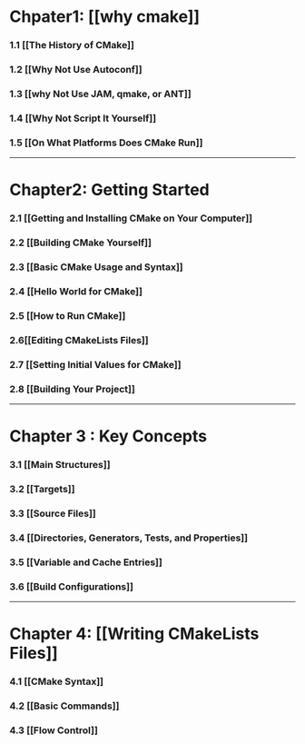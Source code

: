 
# Chpater1: [[why cmake]]

### 1.1 [[The History of CMake]]
### 1.2 [[Why Not Use Autoconf]]

### 1.3 [[why Not Use JAM, qmake, or ANT]]
### 1.4 [[Why Not Script It Yourself]]

### 1.5 [[On What Platforms Does CMake Run]]


---
# Chapter2: Getting Started

### 2.1 [[Getting and Installing CMake on Your Computer]]

### 2.2 [[Building CMake Yourself]]

### 2.3 [[Basic CMake Usage and Syntax]]

### 2.4 [[Hello World for CMake]]

### 2.5 [[How to Run CMake]]

### 2.6[[Editing CMakeLists Files]]


### 2.7 [[Setting Initial Values for CMake]]

### 2.8 [[Building Your Project]]

---
# Chapter 3 : Key Concepts

### 3.1 [[Main Structures]]

### 3.2 [[Targets]]

### 3.3 [[Source Files]]

### 3.4 [[Directories, Generators, Tests, and Properties]]

### 3.5 [[Variable and Cache Entries]]

### 3.6 [[Build Configurations]]


---

# Chapter 4:  [[Writing CMakeLists Files]]

### 4.1 [[CMake Syntax]]

### 4.2 [[Basic Commands]]

### 4.3 [[Flow Control]]

